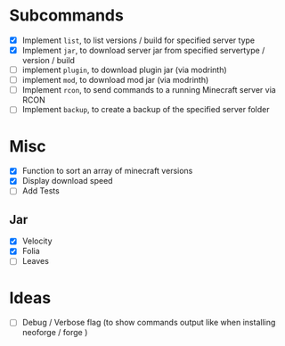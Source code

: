 # Subcommands

- [x] Implement `list`, to list versions / build for specified server type
- [x] Implement `jar`, to download server jar from specified servertype / version / build
- [ ] implement `plugin`, to download plugin jar (via modrinth)
- [ ] implement `mod`, to download mod jar (via modrinth)
- [ ] Implement `rcon`, to send commands to a running Minecraft server via RCON
- [ ] Implement `backup`, to create a backup of the specified server folder

# Misc

- [x] Function to sort an array of minecraft versions
- [x] Display download speed
- [ ] Add Tests

## Jar

- [x] Velocity
- [x] Folia
- [ ] Leaves

# Ideas

- [ ] Debug / Verbose flag (to show commands output like when installing neoforge / forge )
